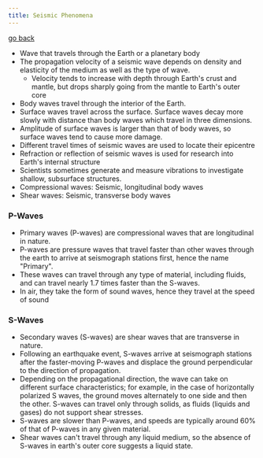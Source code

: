 ```yaml
---
title: Seismic Phenomena
---
```


[go back](11Subjects/11Physics.md)

- Wave that travels through the Earth or a planetary body
- The propagation velocity of a seismic wave depends on density and elasticity of the medium as well as the type of wave. 
	- Velocity tends to increase with depth through Earth's crust and mantle, but drops sharply going from the mantle to Earth's outer core
- Body waves travel through the interior of the Earth.
- Surface waves travel across the surface. Surface waves decay more slowly with distance than body waves which travel in three dimensions.
- Amplitude of surface waves is larger than that of body waves, so surface waves tend to cause more damage.
- Different travel times of seismic waves are used to locate their epicentre
- Refraction or reflection of seismic waves is used for research into Earth's internal structure
- Scientists sometimes generate and measure vibrations to investigate shallow, subsurface structures.
- Compressional waves: Seismic, longitudinal body waves
- Shear waves: Seismic, transverse body waves

### P-Waves 
- Primary waves (P-waves) are compressional waves that are longitudinal in nature. 
- P-waves are pressure waves that travel faster than other waves through the earth to arrive at seismograph stations first, hence the name "Primary". 
- These waves can travel through any type of material, including fluids, and can travel nearly 1.7 times faster than the S-waves. 
- In air, they take the form of sound waves, hence they travel at the speed of sound

### S-Waves
- Secondary waves (S-waves) are shear waves that are transverse in nature. 
- Following an earthquake event, S-waves arrive at seismograph stations after the faster-moving P-waves and displace the ground perpendicular to the direction of propagation.
- Depending on the propagational direction, the wave can take on different surface characteristics; for example, in the case of horizontally polarized S waves, the ground moves alternately to one side and then the other. S-waves can travel only through solids, as fluids (liquids and gases) do not support shear stresses. 
- S-waves are slower than P-waves, and speeds are typically around 60% of that of P-waves in any given material. 
- Shear waves can't travel through any liquid medium, so the absence of S-waves in earth's outer core suggests a liquid state.